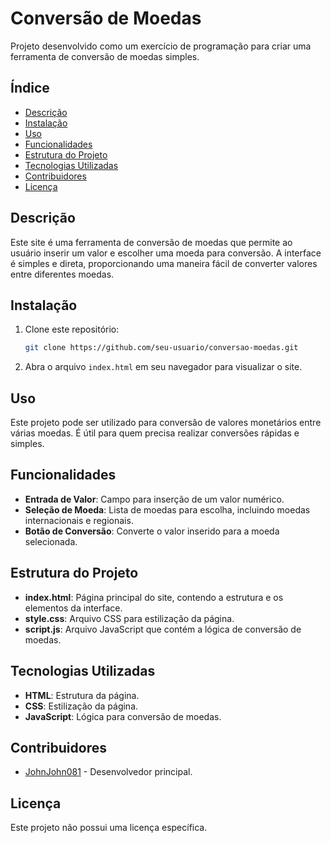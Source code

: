 # Conversão de Moedas

Projeto desenvolvido como um exercício de programação para criar uma ferramenta de conversão de moedas simples.

## Índice

- [Descrição](#descrição)
- [Instalação](#instalação)
- [Uso](#uso)
- [Funcionalidades](#funcionalidades)
- [Estrutura do Projeto](#estrutura-do-projeto)
- [Tecnologias Utilizadas](#tecnologias-utilizadas)
- [Contribuidores](#contribuidores)
- [Licença](#licença)

## Descrição

Este site é uma ferramenta de conversão de moedas que permite ao usuário inserir um valor e escolher uma moeda para conversão. A interface é simples e direta, proporcionando uma maneira fácil de converter valores entre diferentes moedas.

## Instalação

1. Clone este repositório:
    ```bash
    git clone https://github.com/seu-usuario/conversao-moedas.git
    ```
2. Abra o arquivo `index.html` em seu navegador para visualizar o site.

## Uso

Este projeto pode ser utilizado para conversão de valores monetários entre várias moedas. É útil para quem precisa realizar conversões rápidas e simples.

## Funcionalidades

- **Entrada de Valor**: Campo para inserção de um valor numérico.
- **Seleção de Moeda**: Lista de moedas para escolha, incluindo moedas internacionais e regionais.
- **Botão de Conversão**: Converte o valor inserido para a moeda selecionada.

## Estrutura do Projeto

- **index.html**: Página principal do site, contendo a estrutura e os elementos da interface.
- **style.css**: Arquivo CSS para estilização da página.
- **script.js**: Arquivo JavaScript que contém a lógica de conversão de moedas.

## Tecnologias Utilizadas

- **HTML**: Estrutura da página.
- **CSS**: Estilização da página.
- **JavaScript**: Lógica para conversão de moedas.

## Contribuidores

- [JohnJohn081](https://github.com/JohnJohn081) - Desenvolvedor principal.

## Licença

Este projeto não possui uma licença específica.
